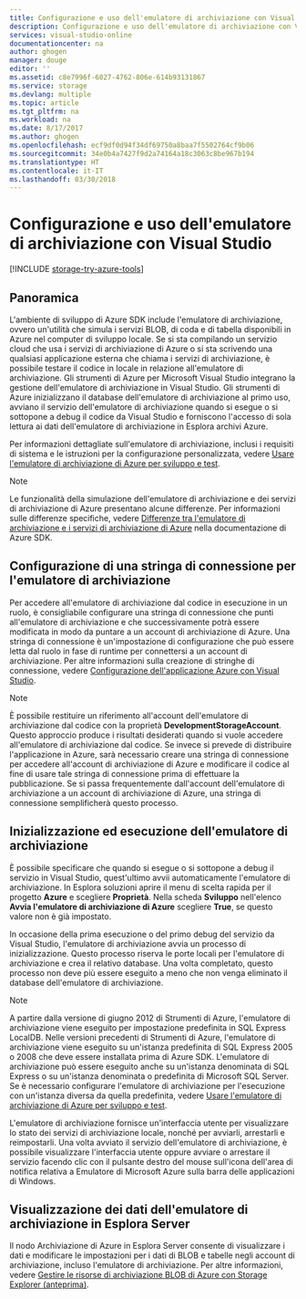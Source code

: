 ```yaml
---
title: Configurazione e uso dell'emulatore di archiviazione con Visual Studio | Documentazione Microsoft
description: Configurazione e uso dell'emulatore di archiviazione con Visual Studio
services: visual-studio-online
documentationcenter: na
author: ghogen
manager: douge
editor: ''
ms.assetid: c8e7996f-6027-4762-806e-614b93131867
ms.service: storage
ms.devlang: multiple
ms.topic: article
ms.tgt_pltfrm: na
ms.workload: na
ms.date: 8/17/2017
ms.author: ghogen
ms.openlocfilehash: ecf9df0d94f34df69750a8baa7f5502764cf9b06
ms.sourcegitcommit: 34e0b4a7427f9d2a74164a18c3063c8be967b194
ms.translationtype: HT
ms.contentlocale: it-IT
ms.lasthandoff: 03/30/2018
---
```

# <a name="configuring-and-using-the-storage-emulator-with-visual-studio"></a>Configurazione e uso dell'emulatore di archiviazione con Visual Studio
[!INCLUDE [storage-try-azure-tools](../includes/storage-try-azure-tools.md)]

## <a name="overview"></a>Panoramica
L'ambiente di sviluppo di Azure SDK include l'emulatore di archiviazione, ovvero un'utilità che simula i servizi BLOB, di coda e di tabella disponibili in Azure nel computer di sviluppo locale. Se si sta compilando un servizio cloud che usa i servizi di archiviazione di Azure o si sta scrivendo una qualsiasi applicazione esterna che chiama i servizi di archiviazione, è possibile testare il codice in locale in relazione all'emulatore di archiviazione. Gli strumenti di Azure per Microsoft Visual Studio integrano la gestione dell'emulatore di archiviazione in Visual Studio. Gli strumenti di Azure inizializzano il database dell'emulatore di archiviazione al primo uso, avviano il servizio dell'emulatore di archiviazione quando si esegue o si sottopone a debug il codice da Visual Studio e forniscono l'accesso di sola lettura ai dati dell'emulatore di archiviazione in Esplora archivi Azure.

Per informazioni dettagliate sull'emulatore di archiviazione, inclusi i requisiti di sistema e le istruzioni per la configurazione personalizzata, vedere [Usare l'emulatore di archiviazione di Azure per sviluppo e test](storage/common/storage-use-emulator.md).

> [!NOTE]
> Le funzionalità della simulazione dell'emulatore di archiviazione e dei servizi di archiviazione di Azure presentano alcune differenze. Per informazioni sulle differenze specifiche, vedere [Differenze tra l'emulatore di archiviazione e i servizi di archiviazione di Azure](storage/common/storage-use-emulator.md) nella documentazione di Azure SDK.
> 
> 

## <a name="configuring-a-connection-string-for-the-storage-emulator"></a>Configurazione di una stringa di connessione per l'emulatore di archiviazione
Per accedere all'emulatore di archiviazione dal codice in esecuzione in un ruolo, è consigliabile configurare una stringa di connessione che punti all'emulatore di archiviazione e che successivamente potrà essere modificata in modo da puntare a un account di archiviazione di Azure. Una stringa di connessione è un'impostazione di configurazione che può essere letta dal ruolo in fase di runtime per connettersi a un account di archiviazione. Per altre informazioni sulla creazione di stringhe di connessione, vedere [Configurazione dell'applicazione Azure con Visual Studio](https://msdn.microsoft.com/library/azure/2da5d6ce-f74d-45a9-bf6b-b3a60c5ef74e#BK_SettingsPage).

> [!NOTE]
> È possibile restituire un riferimento all'account dell'emulatore di archiviazione dal codice con la proprietà **DevelopmentStorageAccount**. Questo approccio produce i risultati desiderati quando si vuole accedere all'emulatore di archiviazione dal codice. Se invece si prevede di distribuire l'applicazione in Azure, sarà necessario creare una stringa di connessione per accedere all'account di archiviazione di Azure e modificare il codice al fine di usare tale stringa di connessione prima di effettuare la pubblicazione. Se si passa frequentemente dall'account dell'emulatore di archiviazione a un account di archiviazione di Azure, una stringa di connessione semplificherà questo processo.
> 
> 

## <a name="initializing-and-running-the-storage-emulator"></a>Inizializzazione ed esecuzione dell'emulatore di archiviazione
È possibile specificare che quando si esegue o si sottopone a debug il servizio in Visual Studio, quest'ultimo avvii automaticamente l'emulatore di archiviazione. In Esplora soluzioni aprire il menu di scelta rapida per il progetto **Azure** e scegliere **Proprietà**. Nella scheda **Sviluppo** nell'elenco **Avvia l'emulatore di archiviazione di Azure** scegliere **True**, se questo valore non è già impostato.

In occasione della prima esecuzione o del primo debug del servizio da Visual Studio, l'emulatore di archiviazione avvia un processo di inizializzazione. Questo processo riserva le porte locali per l'emulatore di archiviazione e crea il relativo database. Una volta completato, questo processo non deve più essere eseguito a meno che non venga eliminato il database dell'emulatore di archiviazione.

> [!NOTE]
> A partire dalla versione di giugno 2012 di Strumenti di Azure, l'emulatore di archiviazione viene eseguito per impostazione predefinita in SQL Express LocalDB. Nelle versioni precedenti di Strumenti di Azure, l'emulatore di archiviazione viene eseguito su un'istanza predefinita di SQL Express 2005 o 2008 che deve essere installata prima di Azure SDK. L'emulatore di archiviazione può essere eseguito anche su un'istanza denominata di SQL Express o su un'istanza denominata o predefinita di Microsoft SQL Server. Se è necessario configurare l'emulatore di archiviazione per l'esecuzione con un'istanza diversa da quella predefinita, vedere [Usare l'emulatore di archiviazione di Azure per sviluppo e test](storage/common/storage-use-emulator.md).
> 
> 

L'emulatore di archiviazione fornisce un'interfaccia utente per visualizzare lo stato dei servizi di archiviazione locale, nonché per avviarli, arrestarli e reimpostarli. Una volta avviato il servizio dell'emulatore di archiviazione, è possibile visualizzare l'interfaccia utente oppure avviare o arrestare il servizio facendo clic con il pulsante destro del mouse sull'icona dell'area di notifica relativa a Emulatore di Microsoft Azure sulla barra delle applicazioni di Windows.

## <a name="viewing-storage-emulator-data-in-server-explorer"></a>Visualizzazione dei dati dell'emulatore di archiviazione in Esplora Server
Il nodo Archiviazione di Azure in Esplora Server consente di visualizzare i dati e modificare le impostazioni per i dati di BLOB e tabelle negli account di archiviazione, incluso l'emulatore di archiviazione. Per altre informazioni, vedere [Gestire le risorse di archiviazione BLOB di Azure con Storage Explorer (anteprima)](https://docs.microsoft.com/azure/vs-azure-tools-storage-explorer-blobs).

